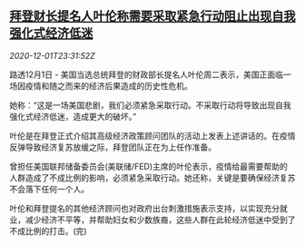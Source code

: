 <!--1606866907000-->
[拜登财长提名人叶伦称需要采取紧急行动阻止出现自我强化式经济低迷](https://cn.reuters.com/article/yellen-us-covid-economy-1202-idCNKBS28B6KC)
------

<div><i>2020-12-01T23:31:52Z</i></div><p>路透12月1日 - 美国当选总统拜登的财政部长提名人叶伦周二表示，美国正面临一场因疫情和随之而来的经济后果造成的历史性危机。</p><p>她称：“这是一场美国悲剧，我们必须紧急采取行动。不采取行动将导致出现自我强化式经济低迷，造成更大的破坏。”</p><p>叶伦是在拜登正式介绍其高级经济政策顾问团队的活动上发表上述讲话的。在疫情反弹导致经济复苏放缓之际，拜登团队正在为上任作准备。</p><p>曾担任美国联邦储备委员会(美联储/FED)主席的叶伦表示，疫情给最需要帮助的人群造成了不成比例的影响，必须紧急采取行动。她还称，关键是要确保经济复苏不会落下任何一个人。</p><p>叶伦和拜登提名的其他经济顾问也对政府出台刺激措施表示支持，以实现充分就业，减少经济不平等，并帮助妇女和少数族裔，这些人群在此轮经济低迷中受到了不成比例的打击。(完)</p>
